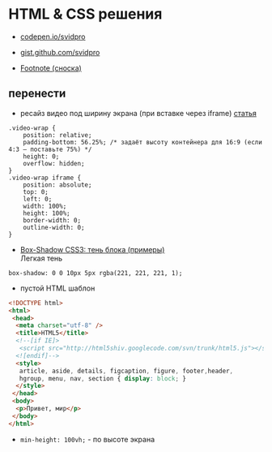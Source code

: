 # HTML & CSS решения

- [codepen.io/svidpro](https://codepen.io/svidpro)
- [gist.github.com/svidpro](https://gist.github.com/svidpro)

- [Footnote (сноска)](./footnote)

## перенести 

- ресайз видео под ширину экрана (при вставке через iframe) [статья](https://html5book.ru/adaptivnoe-video/)
```
.video-wrap {
	position: relative;
	padding-bottom: 56.25%; /* задаёт высоту контейнера для 16:9 (если 4:3 — поставьте 75%) */
	height: 0;
	overflow: hidden;
}
.video-wrap iframe {
	position: absolute;
	top: 0;
	left: 0;
	width: 100%;
	height: 100%;
	border-width: 0;
	outline-width: 0;
}
```

- [Box-Shadow CSS3: тень блока (примеры)](https://prowebmastering.ru/box-shadow.html)<br>
Легкая тень
```
box-shadow: 0 0 10px 5px rgba(221, 221, 221, 1);
```

- пустой HTML шаблон
```html
<!DOCTYPE html>
<html>
 <head>
  <meta charset="utf-8" />
  <title>HTML5</title>
  <!--[if IE]>
   <script src="http://html5shiv.googlecode.com/svn/trunk/html5.js"></script>
  <![endif]-->
  <style>
   article, aside, details, figcaption, figure, footer,header,
   hgroup, menu, nav, section { display: block; }
  </style>
 </head>
 <body>
  <p>Привет, мир</p>
 </body>
</html>
```

- ```min-height: 100vh;``` - по высоте экрана